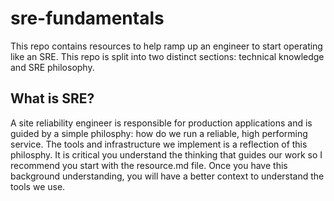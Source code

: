 # sre-fundamentals
This repo contains resources to help ramp up an engineer to start operating like an SRE. This repo is split into two distinct sections: technical knowledge and SRE philosophy. 

## What is SRE?
A site reliability engineer is responsible for production applications and is guided by a simple philosphy: how do we run a reliable, high performing service. The tools and infrastructure we implement is a reflection of this philosphy. It is critical you understand the thinking that guides our work so I recommend you start with the resource.md file. Once you have this background understanding, you will have a better context to understand the tools we use.

